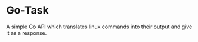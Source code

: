 # Go-Task

A simple Go API which translates linux commands into their output and give it as a response.
